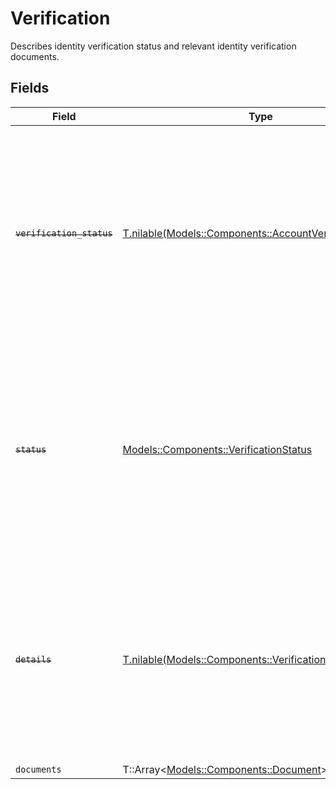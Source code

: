 # Verification

Describes identity verification status and relevant identity verification documents.


## Fields

| Field                                                                                                                                                                       | Type                                                                                                                                                                        | Required                                                                                                                                                                    | Description                                                                                                                                                                 |
| --------------------------------------------------------------------------------------------------------------------------------------------------------------------------- | --------------------------------------------------------------------------------------------------------------------------------------------------------------------------- | --------------------------------------------------------------------------------------------------------------------------------------------------------------------------- | --------------------------------------------------------------------------------------------------------------------------------------------------------------------------- |
| ~~`verification_status`~~                                                                                                                                                   | [T.nilable(Models::Components::AccountVerificationStatus)](../../models/shared/accountverificationstatus.md)                                                                | :heavy_minus_sign:                                                                                                                                                          | : warning: ** DEPRECATED **: This will be removed in a future release, please migrate away from it as soon as possible.<br/><br/>Possible states an account verification can be in. |
| ~~`status`~~                                                                                                                                                                | [Models::Components::VerificationStatus](../../models/shared/verificationstatus.md)                                                                                         | :heavy_check_mark:                                                                                                                                                          | : warning: ** DEPRECATED **: This will be removed in a future release, please migrate away from it as soon as possible.<br/><br/>Possible states an account verification can be in. |
| ~~`details`~~                                                                                                                                                               | [T.nilable(Models::Components::VerificationStatusDetail)](../../models/shared/verificationstatusdetail.md)                                                                  | :heavy_minus_sign:                                                                                                                                                          | : warning: ** DEPRECATED **: This will be removed in a future release, please migrate away from it as soon as possible.<br/><br/>Additional detail for a verification status. |
| `documents`                                                                                                                                                                 | T::Array<[Models::Components::Document](../../models/shared/document.md)>                                                                                                   | :heavy_minus_sign:                                                                                                                                                          | N/A                                                                                                                                                                         |